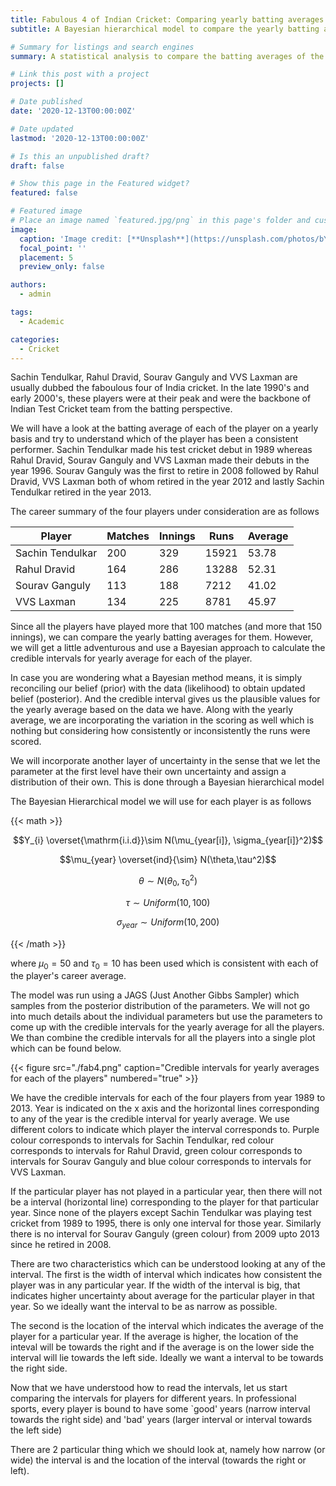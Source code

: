 ```yaml
---
title: Fabulous 4 of Indian Cricket: Comparing yearly batting averages
subtitle: A Bayesian hierarchical model to compare the yearly batting averages of the Indian test cricket team's fabulous four players from late 1990's and early 2000's. 

# Summary for listings and search engines
summary: A statistical analysis to compare the batting averages of the fabulous four players of Indian Test cricket team in the late 1990's and early 2000's. This analysis will help us answer some questions about who is the best among them.

# Link this post with a project
projects: []

# Date published
date: '2020-12-13T00:00:00Z'

# Date updated
lastmod: '2020-12-13T00:00:00Z'

# Is this an unpublished draft?
draft: false

# Show this page in the Featured widget?
featured: false

# Featured image
# Place an image named `featured.jpg/png` in this page's folder and customize its options here.
image:
  caption: 'Image credit: [**Unsplash**](https://unsplash.com/photos/bY4cqxp7vos)'
  focal_point: ''
  placement: 5
  preview_only: false

authors:
  - admin

tags:
  - Academic

categories:
  - Cricket
---
```


Sachin Tendulkar, Rahul Dravid, Sourav Ganguly and VVS Laxman are usually dubbed the faboulous four of India cricket. In the late 1990's and early 2000's, these players were at their peak and were the backbone of Indian Test Cricket team from the batting perspective.


We will have a look at the batting average of each of the player on a yearly basis and try to understand which of the player has been a consistent performer. Sachin Tendulkar made his test cricket debut in 1989 whereas Rahul Dravid, Sourav Ganguly and VVS Laxman made their debuts in the year 1996. Sourav Ganguly was the first to retire in 2008 followed by Rahul Dravid, VVS Laxman both of whom retired in the year 2012 and lastly Sachin Tendulkar retired in the year 2013.


The career summary of the four players under consideration are as follows


| Player           	| Matches 	| Innings 	| Runs  	| Average 	|
|------------------	|-----------|-----------|---------|-----------|
| Sachin Tendulkar 	| 200     	| 329     	| 15921 	| 53.78   	|
| Rahul Dravid     	| 164     	| 286     	| 13288 	| 52.31   	|
| Sourav Ganguly   	| 113     	| 188     	| 7212  	| 41.02   	|
| VVS Laxman       	| 134     	| 225     	| 8781  	| 45.97   	|


Since all the players have played more that 100 matches (and more that 150 innings), we can compare the yearly batting averages for them. However, we will get a little adventurous and use a Bayesian approach to calculate the credible intervals for yearly average for each of the player.


In case you are wondering what a Bayesian method means, it is simply reconciling our belief (prior) with the data (likelihood) to obtain updated belief (posterior). And the credible interval gives us the plausible values for the yearly average based on the data we have. Along with the yearly average, we are incorporating the variation in the scoring as well which is nothing but considering how consistently or inconsistently the runs were scored.

We will incorporate another layer of uncertainty in the sense that we let the parameter at the first level have their own uncertainty and assign a distribution of their own. This is done through a Bayesian hierarchical model

The Bayesian Hierarchical model we will use for each player is as follows

{{< math >}}

$$Y_{i} \overset{\mathrm{i.i.d}}\sim N(\mu_{year[i]}, \sigma_{year[i]}^2)$$

$$\mu_{year} \overset{ind}{\sim} N(\theta,\tau^2)$$

$$\theta \sim N(\theta_{0}, \tau_{0}^2)$$

$$\tau \sim Uniform(10,100)$$

$$\sigma_{year} \sim Uniform(10,200)$$

{{< /math >}}

where $\mu_{0} = 50$ and $\tau_{0} = 10$ has been used which is consistent with each of the player's career average.

The model was run using a JAGS (Just Another Gibbs Sampler) which samples from the posterior distribution of the parameters. We will not go into much details about the individual parameters but use the parameters to come up with the credible intervals for the yearly average for all the players. We than combine the credible intervals for all the players into a single plot which can be found below.

{{< figure src="./fab4.png" caption="Credible intervals for yearly averages for each of the players"  numbered="true" >}}


We have the credible intervals for each of the four players from year 1989 to 2013. Year is indicated on the x axis and the horizontal lines corresponding to any of the year is the credible interval for yearly average. We use different colors to indicate which player the interval corresponds to. Purple colour corresponds to intervals for Sachin Tendulkar, red colour corresponds to intervals for Rahul Dravid, green colour corresponds to intervals for Sourav Ganguly and blue colour corresponds to intervals for VVS Laxman.

If the particular player has not played in a particular year, then there will not be a interval (horizontal line) corresponding to the player for that particular year. Since none of the players except Sachin Tendulkar was playing test cricket from 1989 to 1995, there is only one interval for those year. Similarly there is no interval for Sourav Ganguly (green colour) from 2009 upto 2013 since he retired in 2008. 


There are two characteristics which can be understood looking at any of the interval. The first is the width of interval which indicates how consistent the player was in any particular year. If the width of the interval is big, that indicates higher uncertainty about average for the particular player in that year. So we ideally want the interval to be as narrow as possible. 

The second is the location of the interval which indicates the average of the player for a particular year. If the average is higher, the location of the inteval will be towards the right and if the average is on the lower side the interval will lie towards the left side. Ideally we want a interval to be towards the right side.

Now that we have understood how to read the intervals, let us start comparing the intervals for players for different years. In professional sports, every player is bound to have some `good' years (narrow interval towards the right side) and 'bad' years (larger interval or interval towards the left side)




There are 2 particular thing which we should look at, namely how narrow (or wide) the interval is and the location of the interval (towards the right or left). 
